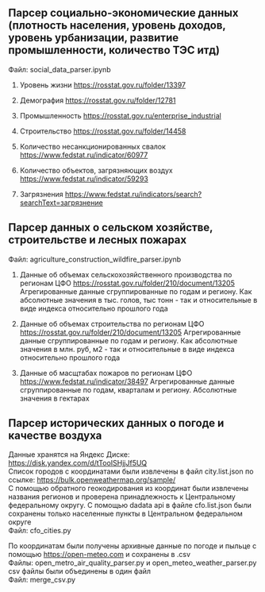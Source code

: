 ## Парсер социально-экономические данных (плотность населения, уровень доходов, уровень урбанизации, развитие промышленности, количество ТЭС итд)

Файл: social_data_parser.ipynb

 1. Уровень жизни
https://rosstat.gov.ru/folder/13397

 2. Демография
https://rosstat.gov.ru/folder/12781

3. Промышленность
https://rosstat.gov.ru/enterprise_industrial

4. Строительство 
https://rosstat.gov.ru/folder/14458

5. Количество несанкционированных свалок 
https://www.fedstat.ru/indicator/60977

6. Количество объектов, загрязняющих воздух
https://www.fedstat.ru/indicator/59293

7. Загрязнения
https://www.fedstat.ru/indicators/search?searchText=загрязнение


## Парсер данных о сельском хозяйстве, строительстве и лесных пожарах

Файл: agriculture_construction_wildfire_parser.ipynb

1. Данные об объемах сельскохозяйственного производства по регионам ЦФО
https://rosstat.gov.ru/folder/210/document/13205
Агрегированные данные сгруппированные по годам и региону. Как абсолютные значения в тыс. голов, тыс тонн - так и относительные в виде индекса относительно прошлого года

2. Данные об объемах строительства по регионам ЦФО
https://rosstat.gov.ru/folder/210/document/13205
Агрегированные данные сгруппированные по годам и региону. Как абсолютные значения в млн. руб, м2 - так и относительные в виде индекса относительно прошлого года

3. Данные об масщтабах пожаров по регионам ЦФО
https://www.fedstat.ru/indicator/38497
Агрегированные данные сгруппированные по годам, кварталам и региону. Абсолютные значения в гектарах 


## Парсер исторических данных о погоде и качестве воздуха

Данные хранятся на Яндекс Диске: https://disk.yandex.com/d/tTooISHjjJf5UQ<br>
Список городов с координатами были извлечены в файл city.list.json по ссылке: https://bulk.openweathermap.org/sample/<br>
С помощью обратного геокодирования из координат были извлечены названия регионов и проверена принадлежность к Центральному федеральному округу. С помощью dadata api в файле cfo.list.json были сохранены только населенные пункты в Центральном федеральном округе<br>
Файл: cfo_cities.py<br>

По координатам были получены архивные данные по погоде и пыльце с помощью https://open-meteo.com и сохранены в .csv<br>
Файлы: open_metro_air_quality_parser.py и open_meteo_weather_parser.py<br>
csv файлы были объединены в один файл<br>
Файл: merge_csv.py
